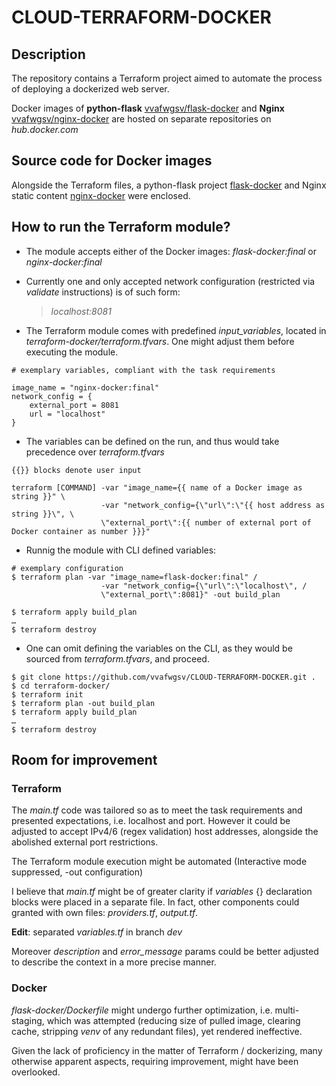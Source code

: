 # CLOUD-TERRAFORM-DOCKER
## Description

The repository contains a Terraform project aimed to automate the process of deploying a dockerized web server.

Docker images of **python-flask** [vvafwgsv/flask-docker](https://hub.docker.com/repository/docker/vvafwgsv/flask-docker) and **Nginx** [vvafwgsv/nginx-docker](https://hub.docker.com/repository/docker/vvafwgsv/nginx-docker) are hosted on separate repositories on _hub.docker.com_

## Source code for Docker images
Alongside the Terraform files, a python-flask project [flask-docker](https://github.com/vvafwgsv/CLOUD-TERRAFORM-DOCKER/tree/main/flask-docker) and Nginx static content [nginx-docker](https://github.com/vvafwgsv/CLOUD-TERRAFORM-DOCKER/tree/main/nginx-docker) were enclosed.

## How to run the Terraform module?
- The module accepts either of the Docker images: _flask-docker:final_ or  _nginx-docker:final_
- Currently one and only accepted network configuration (restricted via _validate_ instructions) is of such form: 
	
	> _localhost:8081_
	
- The Terraform module comes with predefined _input_variables_, located in _terraform-docker/terraform.tfvars_. One might adjust them before executing the module.

```
# exemplary variables, compliant with the task requirements

image_name = "nginx-docker:final"
network_config = {
	external_port = 8081
	url = "localhost"
}
```
- The variables can be defined on the run, and thus would take precedence over _terraform.tfvars_ 

```
{{}} blocks denote user input

terraform [COMMAND] -var "image_name={{ name of a Docker image as string }}" \
                    -var "network_config={\"url\":\"{{ host address as string }}\", \
                    \"external_port\":{{ number of external port of Docker container as number }}}"
```

- Runnig the module with CLI defined variables: 
```
# exemplary configuration
$ terraform plan -var "image_name=flask-docker:final" /
                    -var "network_config={\"url\":\"localhost\", /
                    \"external_port\":8081}" -out build_plan
 
$ terraform apply build_plan
…
$ terraform destroy
```

- One can omit defining the variables on the CLI, as they would be sourced from _terraform.tfvars_, and proceed.

```
$ git clone https://github.com/vvafwgsv/CLOUD-TERRAFORM-DOCKER.git .
$ cd terraform-docker/
$ terraform init
$ terraform plan -out build_plan
$ terraform apply build_plan
…
$ terraform destroy

```
## Room for improvement
### Terraform
The _main.tf_ code was tailored so as to meet the task requirements and presented expectations, i.e. localhost and 
port. However it could be adjusted to accept IPv4/6 (regex validation) host addresses, alongside the abolished external port restrictions.

The Terraform module execution might be automated (Interactive mode suppressed, -out configuration)

I believe that _main.tf_ might be of greater clarity if _variables_ {} declaration blocks were placed in a separate file. In fact, other components could granted with own files: _providers.tf_, _output.tf_.

__Edit__: separated _variables.tf_ in branch _dev_

Moreover _description_ and _error_message_ params could be better adjusted to describe the context in a more precise manner. 

### Docker
_flask-docker/Dockerfile_ might undergo further optimization, i.e. multi-staging, which was attempted (reducing size of pulled image, clearing cache, stripping _venv_ of any redundant files), yet rendered ineffective.


Given the lack of proficiency in the matter of Terraform / dockerizing, many otherwise apparent aspects, requiring improvement, might have been overlooked.
